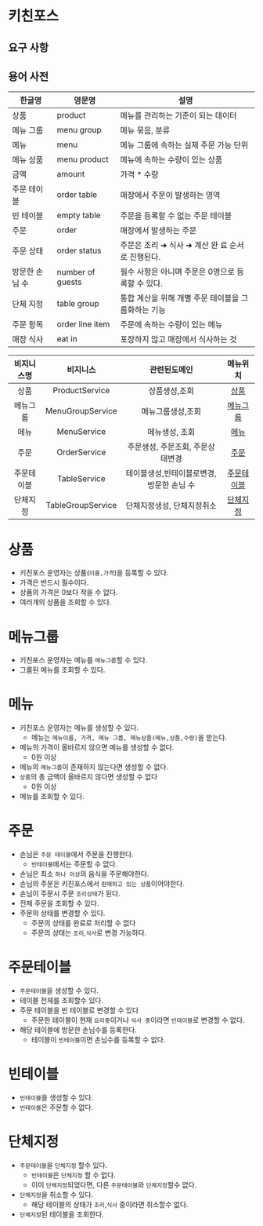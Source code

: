 # 키친포스

## 요구 사항

## 용어 사전

| 한글명 | 영문명 | 설명 |
| --- | --- | --- |
| 상품 | product | 메뉴를 관리하는 기준이 되는 데이터 |
| 메뉴 그룹 | menu group | 메뉴 묶음, 분류 |
| 메뉴 | menu | 메뉴 그룹에 속하는 실제 주문 가능 단위 |
| 메뉴 상품 | menu product | 메뉴에 속하는 수량이 있는 상품 |
| 금액 | amount | 가격 * 수량 |
| 주문 테이블 | order table | 매장에서 주문이 발생하는 영역 |
| 빈 테이블 | empty table | 주문을 등록할 수 없는 주문 테이블 |
| 주문 | order | 매장에서 발생하는 주문 |
| 주문 상태 | order status | 주문은 조리 ➜ 식사 ➜ 계산 완 료 순서로 진행된다. |
| 방문한 손님 수 | number of guests | 필수 사항은 아니며 주문은 0명으로 등록할 수 있다. |
| 단체 지정 | table group | 통합 계산을 위해 개별 주문 테이블을 그룹화하는 기능 |
| 주문 항목 | order line item | 주문에 속하는 수량이 있는 메뉴 |
| 매장 식사 | eat in | 포장하지 않고 매장에서 식사하는 것 |

|비지니스명|비지니스|관련된도메인|메뉴위치|
|:---:|:---:|:---:|:---:|
|상품|ProductService|상품생성,조회|[상품](#상품)|
|메뉴그룹|MenuGroupService|메뉴그룹생성,조회|[메뉴그룹](#메뉴그룹)|
|메뉴|MenuService|메뉴생성, 조회|[메뉴](#메뉴)|
|주문|OrderService|주문생성, 주문조회, 주문상태변경|[주문](#주문)|
|주문테이블|TableService|테이블생성,빈테이블로변경, 방문한 손님 수|[주문테이블](#주문테이블)|
|단체지정|TableGroupService|단체지정생성, 단체지정취소|[단체지정](#단체지정)|


# 상품
 - 키친포스 운영자는 상품(`이름,가격`)을 등록할 수 있다. 
  - 가격은 반드시 필수이다. 
  - 상품의 가격은 0보다 작을 수 없다.
 - 여러개의 상품을 조회할 수 있다.


# 메뉴그룹
 - 키친포스 운영자는 메뉴를 `메뉴그룹`할 수 있다.
 - 그룹된 메뉴를 조회할 수 있다.



# 메뉴
 - 키친포스 운영자는 메뉴를 생성할 수 있다.
   - 메뉴는 `메뉴이름, 가격, 메뉴 그룹, 메뉴상품(메뉴,상품,수량)`을 받는다. 
 - 메뉴의 가격이 올바르지 않으면 메뉴를 생성할 수 없다.
   - 0원 이상
 - 메뉴의 `메뉴그룹`이 존재하지 않는다면 생성할 수 없다. 
 - `상품`의 총 금액이 올바르지 않다면 생성할 수 없다 
   - 0원 이상
 - 메뉴를 조회할 수 있다.


# 주문
 - 손님은 `주문 테이블`에서 주문을 진행한다.
   - `빈테이블`에서는 주문할 수 없다.
 - 손님은 최소 `하나 이상`의 음식을 주문해야한다.
 - 손님의 주문은 키친포스에서 `판매하고 있는 상품`이어야한다.
 - 손님이 주문시 주문 `조리상태`가 된다.
 - 전체 주문을 조회할 수 있다.
 - 주문의 상태를 변경할 수 있다. 
   - 주문의 상태를 완료로 처리할 수 없다
   - 주문의 상태는 `조리`,`식사`로 변경 가능하다.


# 주문테이블
 - `주문테이블`을 생성할 수 있다.
 - 테이블 전체를 조회할수 있다.
 - 주문 테이블을 빈 테이블로 변경할 수 있다
   - 주문한 테이블이 현재 `요리중`이거나 `식사 중`이라면 `빈테이블`로 변경할 수 없다.
 - 해당 테이블에 방문한 손님수를 등록한다.
   - 테이블이 `빈테이블`이면 손님수를 등록할 수 없다. 
   
# 빈테이블
 - `빈테이블`을 생성할 수 있다.
 - `빈테이블`은 주문할 수 없다.


# 단체지정
 - `주문테이블`을 `단체지정` 할수 있다.
   - `빈테이블`은 `단체지정` 할 수 없다.
   - 이미 `단체지정`되었다면, 다른 `주문테이블`와 `단체지정`할수 없다.
 - `단체지정`을 취소할 수 있다.
   - 해당 테이블의 상태가 `조리`,`식사` 중이라면 취소할수 없다.
 - `단체지정`된 테이블을 조회한다.
 



















